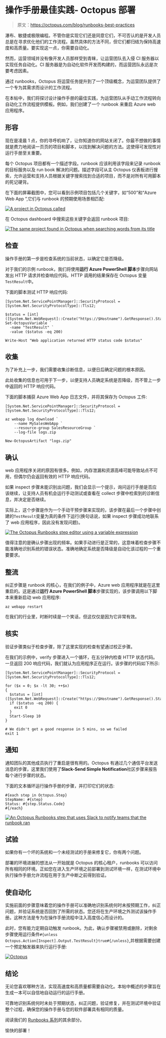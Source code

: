 # 操作手册最佳实践- Octopus 部署

> 原文：<https://octopus.com/blog/runbooks-best-practices>

瀑布、敏捷或极限编程。不管你是实现它们还是同意它们，不可否认的是开发人员总是在寻求优化他们的工作流程。虽然具体的方法不同，但它们都归结为保持高速度和高质量。要实现这一点，你需要自动化。

然而，运营领域并没有像开发人员那样受到青睐，让运营团队去入侵 CI 服务器以实现任务自动化。CI 服务器是为自动化软件开发而构建的，而运营团队永远是次要考虑因素。

通过 runbooks，Octopus 将运营任务提升到了一个顶级概念，为运营团队提供了一个专为其需求而设计的工作流程。

在本帖中，我们将探讨设计操作手册的最佳实践，为运营团队从手动工作流程转向自动化工作流程提供模板。例如，我们创建了一个 runbook 来重启 Azure web 应用程序。

## 形容

现在是凌晨 1 点，你的寻呼机响了，让你知道你的网站关闭了。你最不想做的事情就是费力地阅读一页页的项目和脚本，以找到解决问题的方法。这使得可发现性对运行手册至关重要。

每个 Octopus 项目都有一个描述字段。runbook 应该利用该字段来记录 runbook 的目标服务以及 run book 解决的问题。描述字段可从主 Octopus 仪表板进行搜索，允许运营和支持人员根据关键字搜索找到合适的项目，而不是对所有可用脚本的死记硬背。

在下面的屏幕截图中，您可以看到示例项目包括几个关键字，如“500”和“Azure Web App ”,它们与 runbook 的预期使用场景相匹配:

[![A project in Octopus called ](img/95fedb813f26ed67d78e169d520f6e87.png)](#)

在 Octopus dashboard 中搜索这些关键字会返回 runbook 项目:

[![The same project found in Octopus when searching words from its title](img/8b897c4fc7f9ecbb2dd8e93f4cc954bb.png)](#)

## 检查

操作手册的第一步是检查系统的当前状态，以确定它是否降级。

对于我们的示例 runbook，我们将使用**运行 Azure PowerShell 脚本**步骤向网站发出 HTTP 请求并检查响应代码。HTTP 调用的结果保存在 Octopus 变量`TestResult`中。

下面的脚本测试 HTTP 响应代码:

```
[System.Net.ServicePointManager]::SecurityProtocol = [System.Net.SecurityProtocolType]::Tls12;

$status = [int]([System.Net.WebRequest]::Create("https://$Hostname").GetResponse().StatusCode)
Set-OctopusVariable `
  -name "TestResult" `
  -value ($status -eq 200)

Write-Host "Web application returned HTTP status code $status" 
```

## 收集

为了补充上一步，我们需要收集诊断信息，以便日后确定问题的根本原因。

此处收集的信息也可用于下一步，以便支持人员确定系统是否降级，而不管上一步中返回的 HTTP 响应代码。

下面的脚本捕获 Azure Web App 日志文件，并将其保存为 Octopus 工件:

```
[System.Net.ServicePointManager]::SecurityProtocol = [System.Net.SecurityProtocolType]::Tls12;

az webapp log download `
    --name MySalesWebApp `
    --resource-group SalesResourceGroup `
    --log-file logs.zip

New-OctopusArtifact "logs.zip" 
```

## 确认

web 应用程序关闭的原因有很多。例如，内存泄漏和资源高峰可能导致站点不可用，但偶尔仍会返回有效的 HTTP 响应代码。

如果 inspect 步骤未能识别出问题，我们会显示一个提示，询问运行手册是否应该继续，让支持人员有机会运行手动测试或查看在 collect 步骤中检索到的诊断信息，并决定是否继续。

实际上，这个步骤是作为一个手动干预步骤来实现的，该步骤在最后一个步骤中创建的`TestResult`变量为真的条件下运行(换句话说，如果 inspect 步骤成功地联系了 web 应用程序，因此没有发现问题)。

[![The Octopus Runbooks step editor using a variable expression](img/47f06cbdf8ef7c0eb89a3f350a78516b.png)](#)

值得注意的是确认步骤出现的频率。如果手动进行是正常的，这意味着检查步骤不能准确地识别系统的错误状态。准确地确定系统是否降级是自动化该过程的一个重要要求。

## 整流

纠正步骤是 runbook 的核心，在我们的例子中，Azure web 应用程序就是在这里重启的。这是通过**运行 Azure PowerShell 脚本**步骤实现的，该步骤调用以下脚本来重新启动 web 应用程序:

```
az webapp restart 
```

在我们的行业里，时断时续是一个笑话，但这仅仅是因为它非常有效。

## 核实

验证步骤类似于检查步骤，除了这里实现的检查有望通过校正步骤。

在我们的示例中，verify 步骤进入一个循环，在五分钟内检查 HTTP 状态代码。一旦返回 200 响应代码，我们就认为应用程序正在运行。该步骤的代码如下所示:

```
[System.Net.ServicePointManager]::SecurityProtocol = [System.Net.SecurityProtocolType]::Tls12;

for ($x = 0; $x -lt 30; ++$x)
{
  $status = [int]([System.Net.WebRequest]::Create("https://$Hostname").GetResponse().StatusCode)
  if ($status -eq 200) {
    exit 0
  }
  Start-Sleep 10
}

# We didn't get a good response in 5 mins, so we failed
exit 1 
```

## 通知

通知团队的其他成员执行了重启是很有用的。Octopus 有通过几个通信平台发送消息的步骤，这里我们使用了**Slack-Send Simple Notification**社区步骤来报告每个进行步骤的状态。

下面的文本循环运行操作手册的步骤，并打印它们的状态:

```
#{each step in Octopus.Step}
StepName: #{step}
Status: #{step.Status.Code}
#{/each} 
```

[![An Octopus Runbooks step that uses Slack to notify teams that the runbook ran](img/d7c7c6a7b5aa55f3804b97160d6b0dda.png)](#)

## 试验

如果你有一个坏的系统和一个未经测试的手册来修复它，你有两个问题。

部署的环境进展的想法从一开始就是 Octopus 的核心租户，runbooks 可以访问所有相同的环境。正如您在进入生产环境之前部署到测试环境一样，在测试环境中执行操作手册允许流程在用于生产中断之前得到验证。

## 使自动化

实施前面的步骤意味着您的操作手册可以准确地识别系统何时未按预期工作，纠正问题，并验证系统是否回到了所需的状态。您还将在生产环境之外测试该操作手册。这种方法是专为在操作手册流程中注入高度信心而设计的。

此时，您有能力定期自动触发 runbook。为此，确认步骤被禁用或删除，对剩余步骤使用运行条件`#{unless Octopus.Action[Inspect].Output.TestResult}true#{/unless}`,并根据需要创建一个预定触发器来执行运行手册:

[![Octopus](img/22cdb5227538225ff1ed90ea98f7be1c.png)](#)

## 结论

无论您喜欢哪种方法，实现高速度和高质量都需要自动化。本帖中概述的步骤旨在生成一本可以自信地自动运行的运行手册。

可靠地识别系统何时未处于预期状态，纠正问题，验证修复，并在测试环境中验证整个过程，确保您的操作手册与您的软件部署具有相同的质量。

阅读我们的 [Runbooks 系列](https://octopus.com/blog/tag/Runbooks%20Series)的其余部分。

愉快的部署！